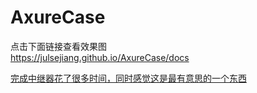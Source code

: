 # AxureCase

点击下面链接查看效果图 
<br>
 https://julsejiang.github.io/AxureCase/docs

[完成中继器花了很多时间，同时感觉这是最有意思的一个东西](https://julsejiang.github.io/AxureCase/docs/#p=%E4%B8%AD%E7%BB%A7%E5%99%A8%E6%BC%94%E7%A4%BA-%E8%8F%9C%E5%8D%95)
